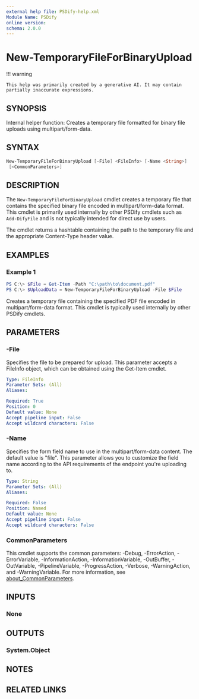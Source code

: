 ```yaml
---
external help file: PSDify-help.xml
Module Name: PSDify
online version:
schema: 2.0.0
---
```


# New-TemporaryFileForBinaryUpload

!!! warning

    This help was primarily created by a generative AI. It may contain partially inaccurate expressions.

## SYNOPSIS

Internal helper function: Creates a temporary file formatted for binary file uploads using multipart/form-data.

## SYNTAX

```powershell
New-TemporaryFileForBinaryUpload [-File] <FileInfo> [-Name <String>]
 [<CommonParameters>]
```

## DESCRIPTION

The `New-TemporaryFileForBinaryUpload` cmdlet creates a temporary file that contains the specified binary file encoded in multipart/form-data format. This cmdlet is primarily used internally by other PSDify cmdlets such as `Add-DifyFile` and is not typically intended for direct use by users.

The cmdlet returns a hashtable containing the path to the temporary file and the appropriate Content-Type header value.

## EXAMPLES

### Example 1

```powershell
PS C:\> $File = Get-Item -Path "C:\path\to\document.pdf"
PS C:\> $UploadData = New-TemporaryFileForBinaryUpload -File $File
```

Creates a temporary file containing the specified PDF file encoded in multipart/form-data format. This cmdlet is typically used internally by other PSDify cmdlets.

## PARAMETERS

### -File

Specifies the file to be prepared for upload. This parameter accepts a FileInfo object, which can be obtained using the Get-Item cmdlet.

```yaml
Type: FileInfo
Parameter Sets: (All)
Aliases:

Required: True
Position: 0
Default value: None
Accept pipeline input: False
Accept wildcard characters: False
```

### -Name

Specifies the form field name to use in the multipart/form-data content. The default value is "file". This parameter allows you to customize the field name according to the API requirements of the endpoint you're uploading to.

```yaml
Type: String
Parameter Sets: (All)
Aliases:

Required: False
Position: Named
Default value: None
Accept pipeline input: False
Accept wildcard characters: False
```

### CommonParameters

This cmdlet supports the common parameters: -Debug, -ErrorAction, -ErrorVariable, -InformationAction, -InformationVariable, -OutBuffer, -OutVariable, -PipelineVariable, -ProgressAction, -Verbose, -WarningAction, and -WarningVariable. For more information, see [about_CommonParameters](http://go.microsoft.com/fwlink/?LinkID=113216).

## INPUTS

### None

## OUTPUTS

### System.Object

## NOTES

## RELATED LINKS
